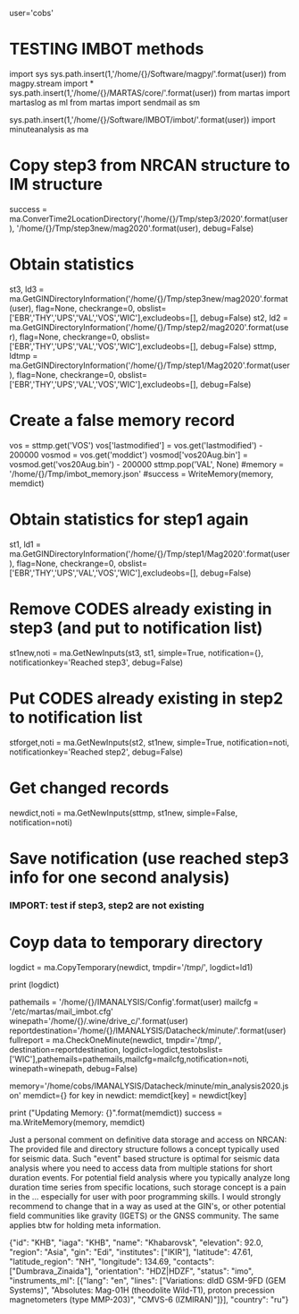 

user='cobs'

# TESTING IMBOT methods
import sys
sys.path.insert(1,'/home/{}/Software/magpy/'.format(user))
from magpy.stream import *
sys.path.insert(1,'/home/{}/MARTAS/core/'.format(user))
from martas import martaslog as ml
from martas import sendmail as sm

sys.path.insert(1,'/home/{}/Software/IMBOT/imbot/'.format(user))
import minuteanalysis as ma

# Copy step3 from NRCAN structure to IM structure
success = ma.ConverTime2LocationDirectory('/home/{}/Tmp/step3/2020'.format(user), '/home/{}/Tmp/step3new/mag2020'.format(user), debug=False)

# Obtain statistics
st3, ld3 = ma.GetGINDirectoryInformation('/home/{}/Tmp/step3new/mag2020'.format(user), flag=None, checkrange=0, obslist=['EBR','THY','UPS','VAL','VOS','WIC'],excludeobs=[], debug=False)
st2, ld2 = ma.GetGINDirectoryInformation('/home/{}/Tmp/step2/mag2020'.format(user), flag=None, checkrange=0, obslist=['EBR','THY','UPS','VAL','VOS','WIC'],excludeobs=[], debug=False)
sttmp, ldtmp = ma.GetGINDirectoryInformation('/home/{}/Tmp/step1/Mag2020'.format(user), flag=None, checkrange=0, obslist=['EBR','THY','UPS','VAL','VOS','WIC'],excludeobs=[], debug=False)

# Create a false memory record
vos = sttmp.get('VOS')
vos['lastmodified'] = vos.get('lastmodified') - 200000
vosmod = vos.get('moddict')
vosmod['vos20Aug.bin'] = vosmod.get('vos20Aug.bin') - 200000
sttmp.pop('VAL', None)
#memory = '/home/{}/Tmp/imbot_memory.json'
#success = WriteMemory(memory, memdict)

# Obtain statistics for step1 again
st1, ld1 = ma.GetGINDirectoryInformation('/home/{}/Tmp/step1/Mag2020'.format(user), flag=None, checkrange=0, obslist=['EBR','THY','UPS','VAL','VOS','WIC'],excludeobs=[], debug=False)

# Remove CODES already existing in step3 (and put to notification list)
st1new,noti = ma.GetNewInputs(st3, st1, simple=True, notification={}, notificationkey='Reached step3', debug=False)

# Put CODES already existing in step2 to notification list
stforget,noti = ma.GetNewInputs(st2, st1new, simple=True, notification=noti, notificationkey='Reached step2', debug=False)

# Get changed records
newdict,noti = ma.GetNewInputs(sttmp, st1new, simple=False, notification=noti)


# Save notification (use reached step3 info for one second analysis)
### IMPORT: test if step3, step2 are not existing

# Coyp data to temporary directory
logdict = ma.CopyTemporary(newdict, tmpdir='/tmp/', logdict=ld1)

print (logdict)


pathemails = '/home/{}/IMANALYSIS/Config'.format(user)
mailcfg = '/etc/martas/mail_imbot.cfg'
winepath='/home/{}/.wine/drive_c/'.format(user)
reportdestination='/home/{}/IMANALYSIS/Datacheck/minute/'.format(user)
fullreport = ma.CheckOneMinute(newdict, tmpdir='/tmp/', destination=reportdestination, logdict=logdict,testobslist=['WIC'],pathemails=pathemails,mailcfg=mailcfg,notification=noti, winepath=winepath, debug=False)

memory='/home/cobs/IMANALYSIS/Datacheck/minute/min_analysis2020.json'
memdict={}
for key in newdict:
    memdict[key] = newdict[key]

print ("Updating Memory: {}".format(memdict))
success = ma.WriteMemory(memory, memdict)



Just a personal comment on definitive data storage and access on NRCAN:
The provided file and directory structure follows a concept typically used for seismic data. Such "event" based structure is optimal for seismic data analysis where you need to access data from multiple stations for short duration events. For potential field analysis where you typically analyze long duration time series from specific locations, such storage concept is a pain in the ... especially for user with poor programming skills. I would strongly recommend to change that in a way as used at the GIN's, or other potential field communities like gravity (IGETS) or the GNSS community. The same applies btw for holding meta information. 


{"id": "KHB", "iaga": "KHB", "name": "Khabarovsk", "elevation": 92.0, "region": "Asia", "gin": "Edi", "institutes": ["IKIR"], "latitude": 47.61, "latitude_region": "NH", "longitude": 134.69, "contacts": ["Dumbrava_Zinaida"], "orientation": "HDZ|HDZF", "status": "imo", "instruments_ml": [{"lang": "en", "lines": ["Variations: dIdD GSM-9FD (GEM Systems)", "Absolutes: Mag-01H (theodolite Wild-T1), proton precession magnetometers (type MMP-203)", "CMVS-6 (IZMIRAN)"]}], "country": "ru"}

